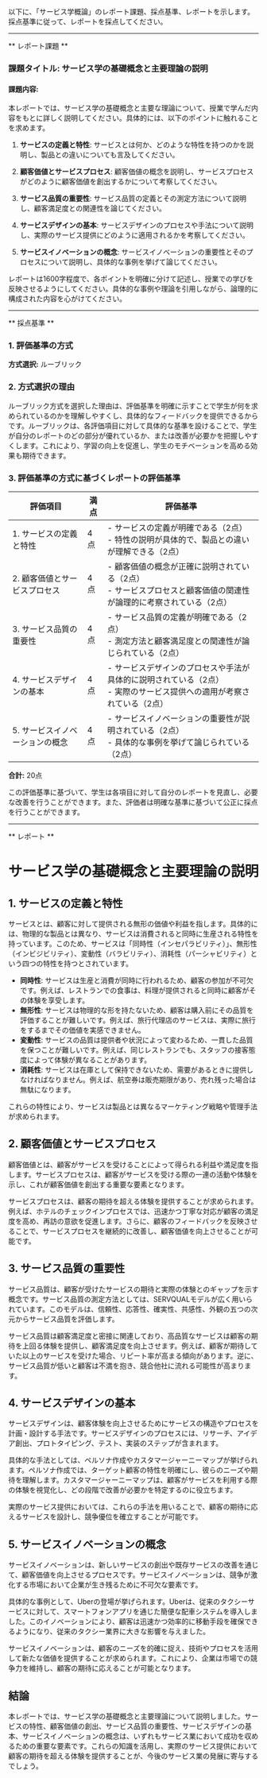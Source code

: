 以下に、「サービス学概論」のレポート課題、採点基準、レポートを示します。採点基準に従って、レポートを採点してください。

---------------------------------------
** レポート課題 **

### 課題タイトル: サービス学の基礎概念と主要理論の説明

#### 課題内容:
本レポートでは、サービス学の基礎概念と主要な理論について、授業で学んだ内容をもとに詳しく説明してください。具体的には、以下のポイントに触れることを求めます。

1. **サービスの定義と特性**: サービスとは何か、どのような特性を持つのかを説明し、製品との違いについても言及してください。

2. **顧客価値とサービスプロセス**: 顧客価値の概念を説明し、サービスプロセスがどのように顧客価値を創出するかについて考察してください。

3. **サービス品質の重要性**: サービス品質の定義とその測定方法について説明し、顧客満足度との関連性を論じてください。

4. **サービスデザインの基本**: サービスデザインのプロセスや手法について説明し、実際のサービス提供にどのように適用されるかを考察してください。

5. **サービスイノベーションの概念**: サービスイノベーションの重要性とそのプロセスについて説明し、具体的な事例を挙げて論じてください。

レポートは1600字程度で、各ポイントを明確に分けて記述し、授業での学びを反映させるようにしてください。具体的な事例や理論を引用しながら、論理的に構成された内容を心がけてください。

---------------------------------------
** 採点基準 **

### 1. 評価基準の方式
**方式選択:** ルーブリック

### 2. 方式選択の理由
ルーブリック方式を選択した理由は、評価基準を明確に示すことで学生が何を求められているのかを理解しやすくし、具体的なフィードバックを提供できるからです。ルーブリックは、各評価項目に対して具体的な基準を設けることで、学生が自分のレポートのどの部分が優れているか、または改善が必要かを把握しやすくします。これにより、学習の向上を促進し、学生のモチベーションを高める効果も期待できます。

### 3. 評価基準の方式に基づくレポートの評価基準

| 評価項目                     | 満点 | 評価基準                                                                                     |
|------------------------------|------|----------------------------------------------------------------------------------------------|
| 1. サービスの定義と特性     | 4点  | - サービスの定義が明確である（2点）<br>- 特性の説明が具体的で、製品との違いが理解できる（2点） |
| 2. 顧客価値とサービスプロセス | 4点  | - 顧客価値の概念が正確に説明されている（2点）<br>- サービスプロセスと顧客価値の関連性が論理的に考察されている（2点） |
| 3. サービス品質の重要性     | 4点  | - サービス品質の定義が明確である（2点）<br>- 測定方法と顧客満足度との関連性が論じられている（2点） |
| 4. サービスデザインの基本   | 4点  | - サービスデザインのプロセスや手法が具体的に説明されている（2点）<br>- 実際のサービス提供への適用が考察されている（2点） |
| 5. サービスイノベーションの概念 | 4点  | - サービスイノベーションの重要性が説明されている（2点）<br>- 具体的な事例を挙げて論じられている（2点） |

**合計:** 20点

この評価基準に基づいて、学生は各項目に対して自分のレポートを見直し、必要な改善を行うことができます。また、評価者は明確な基準に基づいて公正に採点を行うことができます。

---------------------------------------
** レポート **
# サービス学の基礎概念と主要理論の説明

## 1. サービスの定義と特性

サービスとは、顧客に対して提供される無形の価値や利益を指します。具体的には、物理的な製品とは異なり、サービスは消費されると同時に生産される特性を持っています。このため、サービスは「同時性（インセパラビリティ）」、無形性（インビジビリティ）、変動性（バラビリティ）、消耗性（パーシャビリティ）という四つの特性を持つとされています。

- **同時性**: サービスは生産と消費が同時に行われるため、顧客の参加が不可欠です。例えば、レストランでの食事は、料理が提供されると同時に顧客がその体験を享受します。
- **無形性**: サービスは物理的な形を持たないため、顧客は購入前にその品質を評価することが難しいです。例えば、旅行代理店のサービスは、実際に旅行をするまでその価値を実感できません。
- **変動性**: サービスの品質は提供者や状況によって変わるため、一貫した品質を保つことが難しいです。例えば、同じレストランでも、スタッフの接客態度によって体験が異なることがあります。
- **消耗性**: サービスは在庫として保持できないため、需要があるときに提供しなければなりません。例えば、航空券は販売期限があり、売れ残った場合は無駄になります。

これらの特性により、サービスは製品とは異なるマーケティング戦略や管理手法が求められます。

## 2. 顧客価値とサービスプロセス

顧客価値とは、顧客がサービスを受けることによって得られる利益や満足度を指します。サービスプロセスは、顧客がサービスを受ける際の一連の活動や体験を示し、これが顧客価値を創出する重要な要素となります。

サービスプロセスは、顧客の期待を超える体験を提供することが求められます。例えば、ホテルのチェックインプロセスでは、迅速かつ丁寧な対応が顧客の満足度を高め、再訪の意欲を促進します。さらに、顧客のフィードバックを反映させることで、サービスプロセスを継続的に改善し、顧客価値を向上させることが可能です。

## 3. サービス品質の重要性

サービス品質は、顧客が受けたサービスの期待と実際の体験とのギャップを示す概念です。サービス品質の測定方法としては、SERVQUALモデルが広く用いられています。このモデルは、信頼性、応答性、確実性、共感性、外観の五つの次元からサービス品質を評価します。

サービス品質は顧客満足度と密接に関連しており、高品質なサービスは顧客の期待を上回る体験を提供し、顧客満足度を向上させます。例えば、顧客が期待していた以上のサービスを受けた場合、リピート率が高まる傾向があります。逆に、サービス品質が低いと顧客は不満を抱き、競合他社に流れる可能性が高まります。

## 4. サービスデザインの基本

サービスデザインは、顧客体験を向上させるためにサービスの構造やプロセスを計画・設計する手法です。サービスデザインのプロセスには、リサーチ、アイデア創出、プロトタイピング、テスト、実装のステップが含まれます。

具体的な手法としては、ペルソナ作成やカスタマージャーニーマップが挙げられます。ペルソナ作成では、ターゲット顧客の特性を明確にし、彼らのニーズや期待を理解します。カスタマージャーニーマップは、顧客がサービスを利用する際の体験を視覚化し、どの段階で改善が必要かを特定するのに役立ちます。

実際のサービス提供においては、これらの手法を用いることで、顧客の期待に応えるサービスを設計し、競争優位を確立することが可能です。

## 5. サービスイノベーションの概念

サービスイノベーションは、新しいサービスの創出や既存サービスの改善を通じて、顧客価値を向上させるプロセスです。サービスイノベーションは、競争が激化する市場において企業が生き残るために不可欠な要素です。

具体的な事例として、Uberの登場が挙げられます。Uberは、従来のタクシーサービスに対して、スマートフォンアプリを通じた簡便な配車システムを導入しました。このイノベーションにより、顧客は迅速かつ効率的に移動手段を確保できるようになり、従来のタクシー業界に大きな影響を与えました。

サービスイノベーションは、顧客のニーズを的確に捉え、技術やプロセスを活用して新たな価値を提供することが求められます。これにより、企業は市場での競争力を維持し、顧客の期待に応えることが可能となります。

## 結論

本レポートでは、サービス学の基礎概念と主要理論について説明しました。サービスの特性、顧客価値の創出、サービス品質の重要性、サービスデザインの基本、サービスイノベーションの概念は、いずれもサービス業において成功を収めるための重要な要素です。これらの知識を活用し、実際のサービス提供において顧客の期待を超える体験を提供することが、今後のサービス業の発展に寄与するでしょう。

